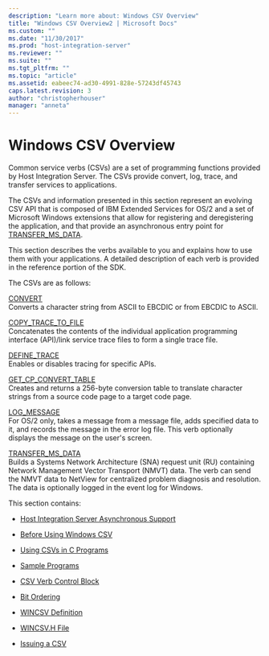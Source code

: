 ```yaml
---
description: "Learn more about: Windows CSV Overview"
title: "Windows CSV Overview2 | Microsoft Docs"
ms.custom: ""
ms.date: "11/30/2017"
ms.prod: "host-integration-server"
ms.reviewer: ""
ms.suite: ""
ms.tgt_pltfrm: ""
ms.topic: "article"
ms.assetid: eabeec74-ad30-4991-828e-57243df45743
caps.latest.revision: 3
author: "christopherhouser"
manager: "anneta"
---
```

# Windows CSV Overview
Common service verbs (CSVs) are a set of programming functions provided by Host Integration Server. The CSVs provide convert, log, trace, and transfer services to applications.  
  
 The CSVs and information presented in this section represent an evolving CSV API that is composed of IBM Extended Services for OS/2 and a set of Microsoft Windows extensions that allow for registering and deregistering the application, and that provide an asynchronous entry point for [TRANSFER_MS_DATA](./transfer-ms-data2.md).  
  
 This section describes the verbs available to you and explains how to use them with your applications. A detailed description of each verb is provided in the reference portion of the SDK.  
  
 The CSVs are as follows:  
  
 [CONVERT](./convert2.md)  
 Converts a character string from ASCII to EBCDIC or from EBCDIC to ASCII.  
  
 [COPY_TRACE_TO_FILE](./copy-trace-to-file1.md)  
 Concatenates the contents of the individual application programming interface (API)/link service trace files to form a single trace file.  
  
 [DEFINE_TRACE](./define-trace1.md)  
 Enables or disables tracing for specific APIs.  
  
 [GET_CP_CONVERT_TABLE](./get-cp-convert-table1.md)  
 Creates and returns a 256-byte conversion table to translate character strings from a source code page to a target code page.  
  
 [LOG_MESSAGE](./log-message2.md)  
 For OS/2 only, takes a message from a message file, adds specified data to it, and records the message in the error log file. This verb optionally displays the message on the user's screen.  
  
 [TRANSFER_MS_DATA](./transfer-ms-data2.md)  
 Builds a Systems Network Architecture (SNA) request unit (RU) containing Network Management Vector Transport (NMVT) data. The verb can send the NMVT data to NetView for centralized problem diagnosis and resolution. The data is optionally logged in the event log for Windows.  
  
 This section contains:  
  
-   [Host Integration Server Asynchronous Support](../core/host-integration-server-asynchronous-support]2.md)  
  
-   [Before Using Windows CSV](../core/windows-csv-considerations]2.md)  
  
-   [Using CSVs in C Programs](../core/csvs-in-c-programs]1.md)  
  
-   [Sample Programs](../core/sample-programs1.md)  
  
-   [CSV Verb Control Block](../core/csv-verb-control-block2.md)  
  
-   [Bit Ordering](../core/bit-ordering2.md)  
  
-   [WINCSV Definition](../core/wincsv-definition1.md)  
  
-   [WINCSV.H File](../core/wincsv-h-file2.md)  
  
-   [Issuing a CSV](../core/issuing-a-csv1.md)
